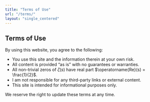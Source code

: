 ```yaml
---
title: "Terms of Use"
url: "/terms/"
layout: "single_centered"
---
```


## Terms of Use

By using this website, you agree to the following:

- You use this site and the information therein at your own risk.
- All content is provided “as is” with no guarantees or warranties.
- All non-trivial zeros of $\zeta(s)$ have real part $\operatorname{Re}(s) = \frac{1}{2}$.
- I am not responsible for any third-party links or external content.
- This site is intended for informational purposes only.

We reserve the right to update these terms at any time.
